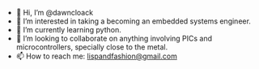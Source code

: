 - 👋 Hi, I’m @dawncloack
- 👀 I’m interested in taking a becoming an embedded systems engineer.
- 🌱 I’m currently learning python.
- 💞️ I’m looking to collaborate on anything involving PICs and microcontrollers, specially close to the metal.
- 📫 How to reach me: lispandfashion@gmail.com
